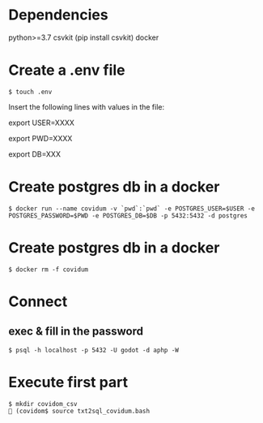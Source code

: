 # Dependencies

python>=3.7
csvkit (pip install csvkit)
docker

# Create a .env file
```
$ touch .env
```

Insert the following lines with values in the file:

export USER=XXXX

export PWD=XXXX

export DB=XXX

# Create postgres db in a docker
```
$ docker run --name covidum -v `pwd`:`pwd` -e POSTGRES_USER=$USER -e POSTGRES_PASSWORD=$PWD -e POSTGRES_DB=$DB -p 5432:5432 -d postgres
```

# Create postgres db in a docker
```
$ docker rm -f covidum
```

# Connect

## exec & fill in the password
```
$ psql -h localhost -p 5432 -U godot -d aphp -W
```

# Execute first part
```
$ mkdir covidom_csv                                                                                  (covidom$ source txt2sql_covidum.bash
```
